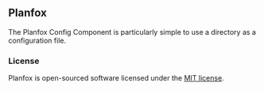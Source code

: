 ## Planfox

The Planfox Config Component is particularly simple to use a directory as a configuration file.

### License

Planfox is open-sourced software licensed under the [MIT license](http://opensource.org/licenses/MIT).

